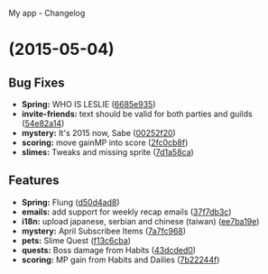 <a name="">My app - Changelog</a>
#  (2015-05-04)


## Bug Fixes

- **Spring:** WHO IS LESLIE
  ([6685e935](watch/commits/6685e93554a1274dedb55dae054e787fb80eb440))
- **invite-friends:** text should be valid for both parties and guilds
  ([54e82a14](watch/commits/54e82a14a252c3b9923449a7ef7cee6033a5d160))
- **mystery:** It's 2015 now, Sabe
  ([00252f20](watch/commits/00252f200481f06de9bccd1e55275d5366b03919))
- **scoring:** move gainMP into score
  ([2fc0cb8f](watch/commits/2fc0cb8fa1b3b5975c16653cb110be2f03b5427e))
- **slimes:** Tweaks and missing sprite
  ([7d1a58ca](watch/commits/7d1a58ca002af9dac19aba65d6465bd23b28d649))


## Features

- **Spring:** Flung
  ([d50d4ad8](watch/commits/d50d4ad8bb0f89e39ceb6562e0f8f392f94b5444))
- **emails:** add support for weekly recap emails
  ([37f7db3c](watch/commits/37f7db3c4e3859d03fd55a44e63819e273a06442))
- **i18n:** upload japanese, serbian and chinese (taiwan)
  ([ee7ba19e](watch/commits/ee7ba19ed17e72b33cbef8a324266617d384f852))
- **mystery:** April Subscribee Items
  ([7a7fc968](watch/commits/7a7fc96818ffd7f92738e8c6cc8a59e48d60597d))
- **pets:** Slime Quest
  ([f13c6cba](watch/commits/f13c6cba0026c645b19a0b1355ba2c5b27f80878))
- **quests:** Boss damage from Habits
  ([43dcded0](watch/commits/43dcded051b602d8a4efc30eef45365abfd238b4))
- **scoring:** MP gain from Habits and Dailies
  ([7b22244f](watch/commits/7b22244f0123cf649c9f2aada0811f35a565688d))

